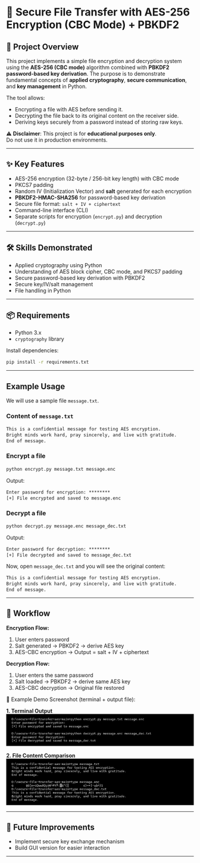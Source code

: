 # 🔐 Secure File Transfer with AES-256 Encryption (CBC Mode) + PBKDF2

## 📌 Project Overview
This project implements a simple file encryption and decryption system using the **AES-256 (CBC mode)** algorithm combined with **PBKDF2 password-based key derivation**.
The purpose is to demonstrate fundamental concepts of **applied cryptography**, **secure communication**, and **key management** in Python.

The tool allows:
- Encrypting a file with AES before sending it.
- Decrypting the file back to its original content on the receiver side.
- Deriving keys securely from a password instead of storing raw keys.

⚠️ **Disclaimer**: This project is for **educational purposes only**.  
Do not use it in production environments.

---

## ✨ Key Features
- AES-256 encryption (32-byte / 256-bit key length) with CBC mode
- PKCS7 padding
- Random IV (Initialization Vector) and **salt** generated for each encryption
- **PBKDF2-HMAC-SHA256** for password-based key derivation
- Secure file format: `salt + IV + ciphertext`
- Command-line interface (CLI)
- Separate scripts for encryption (`encrypt.py`) and decryption (`decrypt.py`)

---

## 🛠 Skills Demonstrated
- Applied cryptography using Python
- Understanding of AES block cipher, CBC mode, and PKCS7 padding
- Secure password-based key derivation with PBKDF2
- Secure key/IV/salt management
- File handling in Python

---

## 📦 Requirements
- Python 3.x
- `cryptography` library

Install dependencies:

```bash
pip install -r requirements.txt
```

---

## Example Usage

We will use a sample file `message.txt`.

### Content of `message.txt`
```
This is a confidential message for testing AES encryption.
Bright minds work hard, pray sincerely, and live with gratitude.
End of message.
```

### Encrypt a file
```bash
python encrypt.py message.txt message.enc
```

Output:
```
Enter password for encryption: ********
[+] File encrypted and saved to message.enc
```

### Decrypt a file
```bash
python decrypt.py message.enc message_dec.txt
```

Output:
```
Enter password for decryption: ********
[+] File decrypted and saved to message_dec.txt
```

Now, open `message_dec.txt` and you will see the original content:
```
This is a confidential message for testing AES encryption.
Bright minds work hard, pray sincerely, and live with gratitude.
End of message.
```

---

## 📂 Workflow

**Encryption Flow:**
1. User enters password
2. Salt generated → PBKDF2 → derive AES key
3. AES-CBC encryption → Output = salt + IV + ciphertext

**Decryption Flow:**
1. User enters the same password
2. Salt loaded → PBKDF2 → derive same AES key
3. AES-CBC decryption → Original file restored

📸 Example Demo Screenshot (terminal + output file):

**1. Terminal Output**  
![Terminal Output](screenshots/output-terminal.png)

**2. File Content Comparison**  
![File Output](screenshots/output-file.png)

---

## 🔮 Future Improvements
- Implement secure key exchange mechanism  
- Build GUI version for easier interaction  

---
